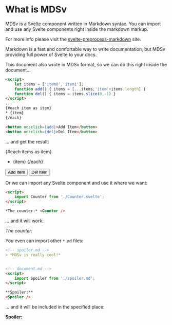 <script>
    import Counter from './../../../exlibris/Counter.svelte';
    import Spoiler from './../../../exlibris/spoiler.md';
     let items = ['item0','item1'];
    function add() { items = [...items,'item'+items.length] }
    function del() { items = items.slice(0,-1) }
</script>

# What is MDSv

MDSv is a Svelte component written in Markdown syntax. You can import and use any Svelte components right inside the markdown markup. 

For more info please visit the [svelte-preprocess-markdown](https://alexxnb.github.io/svelte-preprocess-markdown/) site.

Markdown is a fast and comfortable way to write documentation, but MDSv providing full power of Svelte to your docs. 

This document also wrote in MDSv format, so we can do this right inside the document...

```html
<script>
    let items = ['item0','item1'];
    function add() { items = [...items,'item'+items.length] }
    function del() { items = items.slice(0,-1) }
</script>
...
{#each item as item}
* {item}
{/each}

<button on:click={add}>Add Item</button>
<button on:click={del}>Del Item</button>
```

... and get the result:

{#each items as item}
* {item}
{/each}

<button on:click={add}>Add Item</button>
<button on:click={del}>Del Item</button>

Or we can import any Svelte component and use it where we want:

```markdown
<script>
    import Counter from './Counter.svelte';
</script>

*The counter:* <Counter /> 
```

... and it will work:

*The counter:* <Counter /> 

You even can import other `*.md` files:

```markdown
<!-- spoiler.md -->
> *MDSv is really cool!*


<!-- document.md -->
<script>
    import Spoiler from './spoiler.md';
</script>

**Spoiler:**
<Spoiler />
```

... and it will be included in the specified place:

**Spoiler:**
<Spoiler />